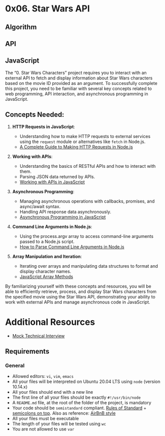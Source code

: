 # 0x06. Star Wars API

## Algorithm

## API

## JavaScript

The “0. Star Wars Characters” project requires you to interact with an external API to fetch and display information about Star Wars characters based on the movie ID provided as an argument. To successfully complete this project, you need to be familiar with several key concepts related to web programming, API interaction, and asynchronous programming in JavaScript.

## Concepts Needed:

1. __HTTP Requests in JavaScript__:

     - Understanding how to make HTTP requests to external services using the `request` module or alternatives like `fetch` in Node.js.
      - [A Complete Guide to Making HTTP Requests in Node.js](https://www.memberstack.com/blog/node-http-request)

2. __Working with APIs__:

     - Understanding the basics of RESTful APIs and how to interact with them.
     - Parsing JSON data returned by APIs.
     - [Working with APIs in JavaScript](https://www.facebook.com/meyrick.parkaudio/videos/723162002177207/?idorvanity=336399500134845)

3. __Asynchronous Programming__:

     - Managing asynchronous operations with callbacks, promises, and async/await syntax.
     - Handling API response data asynchronously.
     - [Asynchronous Programming in JavaScript](https://developer.mozilla.org/en-US/docs/Learn/JavaScript/Asynchronous)

4. __Command Line Arguments in Node.js__:

     - Using the process.argv array to access command-line arguments passed to a Node.js script.
     - [How to Parse Command Line Arguments in Node.js](https://tecadmin.net/how-to-parse-command-line-arguments-in-nodejs/)
  
5. __Array Manipulation and Iteration__:

    - Iterating over arrays and manipulating data structures to format and display character names.
    - [JavaScript Array Methods](https://developer.mozilla.org/en-US/docs/Web/JavaScript/Reference/Global_Objects/Array)
  
By familiarizing yourself with these concepts and resources, you will be able to efficiently retrieve, process, and display Star Wars characters from the specified movie using the Star Wars API, demonstrating your ability to work with external APIs and manage asynchronous code in JavaScript.

# Additional Resources

  - [Mock Technical Interview](https://www.youtube.com/watch?v=bmqZ5AhNr3g)

## Requirements

### General

- Allowed editors: `vi`, `vim`, `emacs`
- All your files will be interpreted on Ubuntu 20.04 LTS using `node` (version 10.14.x)
- All your files should end with a new line
- The first line of all your files should be exactly `#!/usr/bin/node`
- A `README.md` file, at the root of the folder of the project, is mandatory
- Your code should be `semistandard` compliant. [Rules of Standard](https://standardjs.com/rules.html) + [semicolons on top](https://github.com/standard/semistandard). Also as reference: [AirBnB style](https://github.com/airbnb/javascript)
- All your files must be executable
- The length of your files will be tested using `wc`
- You are not allowed to use `var`

